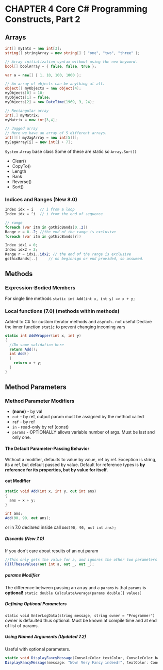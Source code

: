 # CHAPTER 4 Core C# Programming Constructs, Part 2

## Arrays

```C#
int[] myInts = new int[3];
string[] stringArray = new string[] { "one", "two", "three" };

// Array initialization syntax without using the new keyword.
bool[] boolArray = { false, false, true };

var a = new[] { 1, 10, 100, 1000 };

// An array of objects can be anything at all.
object[] myObjects = new object[4];
myObjects[0] = 10;
myObjects[1] = false;
myObjects[2] = new DateTime(1969, 3, 24);

// Rectangular array
int[,] myMatrix;
myMatrix = new int[3,4];

// Jagged array
// Here we have an array of 5 different arrays.
int[][] myJagArray = new int[5][];
myJagArray[i] = new int[i + 7];

```

`System.Array` base class
Some of these are static so `Array.Sort()`
- Clear()
- CopyTo()
- Length
- Rank
- Reverse()
- Sort()

### Indices and Ranges (New 8.0)
```C#
Index idx = i   // i from a loop
Index idx = ^i  // i from the end of sequence 

// range
foreach (var itm in gothicBands[0..2])
Range r = 0..2; //the end of the range is exclusive
foreach (var itm in gothicBands[r])

Index idx1 = 0;
Index idx2 = 2;
Range r = idx1..idx2; // the end of the range is exclusive
gothicBands[..]     // no beginnign or end provided, so assumed.  
```

## Methods

### Expression-Bodied Members
For single line methods `static int Add(int x, int y) => x + y;`

### Local functions (7.0) (methods within methods)
Added to C# for custom iterator methods and asynch.. not useful
Declare the inner function `static` to prevent changing incoming vars
```C#
static int AddWrapper(int x, int y)
{
  //Do some validation here
  return Add();
  int Add()
  {
    return x + y;
  }
}
```

## Method Parameters
### Method Parameter Modifiers
- __(none)__ - by val
- `out`  - by ref, output param must be assigned by the method called
- `ref` - by ref
- `in` - read-only by ref (const)
- `params` - OPTIONALLY allows variable number of args. Must be last and only one. 

#### The Default Parameter-Passing Behavior
Without a modifier, defaults to value by value, ref by ref. Exception is string, its a ref, but default passed by value.
Default for reference types is __by reference for its properties, but by value for itself.__

#### out Modifier
```C#
static void Add(int x, int y, out int ans)
{
  ans = x + y;
}

int ans;
Add(90, 90, out ans);
```
or in 7.0 declared inside call `Add(90, 90, out int ans);`

##### Discards (New 7.0)
If you don't care about results of an out param
```c#
//This only gets the value for a, and ignores the other two parameters
FillTheseValues(out int a, out _, out _);
```

##### params Modifier
The difference between passing an array and a `params` is that `params` is **optional!**
`static double CalculateAverage(params double[] values)`

##### Defining Optional Parameters
`static void EnterLogData(string message, string owner = "Programmer")` owner is defaulted thus optional. Must be known at compile time and at end of list of params.

##### Using Named Arguments (Updated 7.2)
Useful with optional parameters.
```c#
static void DisplayFancyMessage(ConsoleColor textColor, ConsoleColor backgroundColor, string message) {...}
DisplayFancyMessage(message: "Wow! Very Fancy indeed!", textColor: ConsoleColor.DarkRed, backgroundColor: ConsoleColor.White);
```
